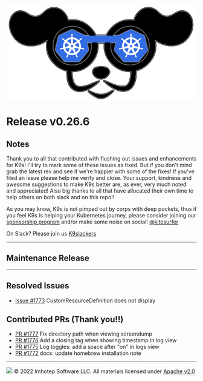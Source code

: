 <img src="https://raw.githubusercontent.com/derailed/k9s/master/assets/k9s.png" align="center" width="800" height="auto"/>

# Release v0.26.6

## Notes

Thank you to all that contributed with flushing out issues and enhancements for K9s! I'll try to mark some of these issues as fixed. But if you don't mind grab the latest rev and see if we're happier with some of the fixes! If you've filed an issue please help me verify and close. Your support, kindness and awesome suggestions to make K9s better are, as ever, very much noted and appreciated! Also big thanks to all that have allocated their own time to help others on both slack and on this repo!!

As you may know, K9s is not pimped out by corps with deep pockets, thus if you feel K9s is helping your Kubernetes journey, please consider joining our [sponsorship program](https://github.com/sponsors/derailed) and/or make some noise on social! [@kitesurfer](https://twitter.com/kitesurfer)

On Slack? Please join us [K9slackers](https://join.slack.com/t/k9sers/shared_invite/enQtOTA5MDEyNzI5MTU0LWQ1ZGI3MzliYzZhZWEyNzYxYzA3NjE0YTk1YmFmNzViZjIyNzhkZGI0MmJjYzhlNjdlMGJhYzE2ZGU1NjkyNTM)

---

## Maintenance Release

---

## Resolved Issues

* [Issue #1773](https://github.com/zloom/k9s/issues/1773) CustomResourceDefinition does not display

## Contributed PRs (Thank you!!)

* [PR #1777](https://github.com/zloom/k9s/pull/1777) Fix directory path when viewing screendump
* [PR #1776](https://github.com/zloom/k9s/pull/1776) Add a closing tag when showing timestamp in log view
* [PR #1775](https://github.com/zloom/k9s/pull/1775) Log toggles: add a space after "on" in logs view
* [PR #1772](https://github.com/zloom/k9s/pull/1772) docs: update homebrew installation note

---

<img src="https://raw.githubusercontent.com/derailed/k9s/master/assets/imhotep_logo.png" width="32" height="auto"/> © 2022 Imhotep Software LLC. All materials licensed under [Apache v2.0](http://www.apache.org/licenses/LICENSE-2.0)
